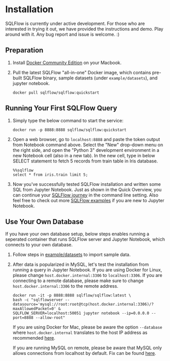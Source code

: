 # Installation

SQLFlow is currently under active development. For those who are interested in trying
it out, we have provided the instructions and demo. Play around with it. Any bug report and
issue is welcome. :)


## Preparation

1. Install [Docker Community Edition](https://docs.docker.com/install/) on your Macbook.
1. Pull the latest SQLFlow "all-in-one" Docker image, which contains pre-built SQLFlow
   binary, sample datasets (under `example/datasets`), and jupyter notebook.

   ```
   docker pull sqlflow/sqlflow:quickstart
   ```

## Running Your First SQLFlow Query

1. Simply type the below command to start the service:

   ```
   docker run -p 8888:8888 sqlflow/sqlflow:quickstart
   ```

1. Open a web browser, go to `localhost:8888` and paste the token output from Notebook command above.  Select the "New" drop-down menu on the right side, and open the "Python 3" development environment in a new Notebook cell (also in a new tab). In the new cell, type in below SELECT statement to fetch 5 records from train table in Iris database. 

   ```
   %%sqlflow
   select * from iris.train limit 5;
   ```

1. Now you've successfully tested SQLFlow installation and written some SQL from Jupyter Notebook. Just as shown in the Quick Overview, you can continue your [SQLFlow journey](demo.md) in the command line setting. Also feel free to check out more [SQLFlow examples](/example/jupyter/example.ipynb) if you are new to Jupyter Notebook.

## Use Your Own Database

If you have your own database setup, below steps enables running a seperated container
that runs SQLFlow server and Jupyter Notebook, which connects to your own database.

1. Follow steps in
[example/datasets](https://github.com/sql-machine-learning/sqlflow/blob/develop/example/datasets)
to import sample data.

1. After data is popularized in MySQL, let's test the installation from running a query in Jupyter
   Notebook. If you are using Docker for Linux, please change `host.docker.internal:3306` to
   `localhost:3306`. If you are connecting to a remote database, please make sure to change
   `host.docker.internal:3306` to the remote address.

   ```
   docker run -it -p 8888:8888 sqlflow/sqlflow:latest \
   bash -c "sqlflowserver --datasource='mysql://root:root@tcp(host.docker.internal:3306)/?maxAllowedPacket=0' &
   SQLFLOW_SERVER=localhost:50051 jupyter notebook --ip=0.0.0.0 --port=8888 --allow-root"
   ```

   If you are using Docker for Mac, please be aware the option `--database` where `host.docker.internal` translates to the host IP address as recommended [here](https://docs.docker.com/docker-for-mac/networking/).

   If you are running MySQL on remote, please be aware that MySQL only allows connections from localhost
   by default. Fix can be found [here](https://stackoverflow.com/questions/14779104/how-to-allow-remote-connection-to-mysql).
